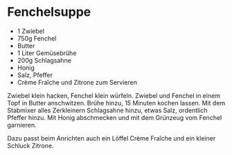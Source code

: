 ﻿# Fenchelsuppe

- 1 Zwiebel
- 750g Fenchel
- Butter
- 1 Liter Gemüsebrühe
- 200g Schlagsahne
- Honig
- Salz, Pfeffer
- Crème Fraîche und Zitrone zum Servieren

Zwiebel klein hacken, Fenchel klein würfeln.
Zwiebel und Fenchel in einem Topf in Butter anschwitzen.
Brühe hinzu, 15 Minuten kochen lassen.
Mit dem Stabmixer alles Zerkleinern
Schlagsahne hinzu, etwas Salz, ordentlich Pfeffer hinzu.
Mit Honig abschmecken und mit dem Grünzeug vom Fenchel garnieren.

Dazu passt beim Anrichten auch ein Löffel Crème Fraîche und ein kleiner Schluck Zitrone.

